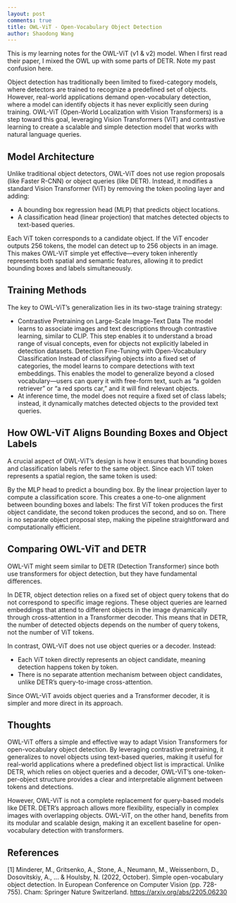 ```yaml
---
layout: post
comments: true
title: OWL-ViT - Open-Vocabulary Object Detection
author: Shaodong Wang
---
```


This is my learning notes for the OWL-ViT (v1 & v2) model. When I first read their paper, I mixed the OWL up with some parts of DETR. Note my past confusion here.

Object detection has traditionally been limited to fixed-category models, where detectors are trained to recognize a predefined set of objects. However, real-world applications demand open-vocabulary detection, where a model can identify objects it has never explicitly seen during training. OWL-ViT (Open-World Localization with Vision Transformers) is a step toward this goal, leveraging Vision Transformers (ViT) and contrastive learning to create a scalable and simple detection model that works with natural language queries.

## Model Architecture
Unlike traditional object detectors, OWL-ViT does not use region proposals (like Faster R-CNN) or object queries (like DETR). Instead, it modifies a standard Vision Transformer (ViT) by removing the token pooling layer and adding:

- A bounding box regression head (MLP) that predicts object locations.
- A classification head (linear projection) that matches detected objects to text-based queries.

Each ViT token corresponds to a candidate object. If the ViT encoder outputs 256 tokens, the model can detect up to 256 objects in an image. This makes OWL-ViT simple yet effective—every token inherently represents both spatial and semantic features, allowing it to predict bounding boxes and labels simultaneously.

## Training Methods
The key to OWL-ViT’s generalization lies in its two-stage training strategy:

- Contrastive Pretraining on Large-Scale Image-Text Data
The model learns to associate images and text descriptions through contrastive learning, similar to CLIP. This step enables it to understand a broad range of visual concepts, even for objects not explicitly labeled in detection datasets.
Detection Fine-Tuning with Open-Vocabulary Classification
Instead of classifying objects into a fixed set of categories, the model learns to compare detections with text embeddings. This enables the model to generalize beyond a closed vocabulary—users can query it with free-form text, such as “a golden retriever” or “a red sports car,” and it will find relevant objects.
- At inference time, the model does not require a fixed set of class labels; instead, it dynamically matches detected objects to the provided text queries.

## How OWL-ViT Aligns Bounding Boxes and Object Labels
A crucial aspect of OWL-ViT’s design is how it ensures that bounding boxes and classification labels refer to the same object. Since each ViT token represents a spatial region, the same token is used:

By the MLP head to predict a bounding box.
By the linear projection layer to compute a classification score.
This creates a one-to-one alignment between bounding boxes and labels:
The first ViT token produces the first object candidate, the second token produces the second, and so on. There is no separate object proposal step, making the pipeline straightforward and computationally efficient.

## Comparing OWL-ViT and DETR
OWL-ViT might seem similar to DETR (Detection Transformer) since both use transformers for object detection, but they have fundamental differences.

In DETR, object detection relies on a fixed set of object query tokens that do not correspond to specific image regions. These object queries are learned embeddings that attend to different objects in the image dynamically through cross-attention in a Transformer decoder. This means that in DETR, the number of detected objects depends on the number of query tokens, not the number of ViT tokens.

In contrast, OWL-ViT does not use object queries or a decoder. Instead:

- Each ViT token directly represents an object candidate, meaning detection happens token by token.
- There is no separate attention mechanism between object candidates, unlike DETR’s query-to-image cross-attention.

Since OWL-ViT avoids object queries and a Transformer decoder, it is simpler and more direct in its approach.

## Thoughts
OWL-ViT offers a simple and effective way to adapt Vision Transformers for open-vocabulary object detection. By leveraging contrastive pretraining, it generalizes to novel objects using text-based queries, making it useful for real-world applications where a predefined object list is impractical. Unlike DETR, which relies on object queries and a decoder, OWL-ViT’s one-token-per-object structure provides a clear and interpretable alignment between tokens and detections.

However, OWL-ViT is not a complete replacement for query-based models like DETR. DETR’s approach allows more flexibility, especially in complex images with overlapping objects. OWL-ViT, on the other hand, benefits from its modular and scalable design, making it an excellent baseline for open-vocabulary detection with transformers.


## References
\[1\] Minderer, M., Gritsenko, A., Stone, A., Neumann, M., Weissenborn, D., Dosovitskiy, A., ... & Houlsby, N. (2022, October). Simple open-vocabulary object detection. In European Conference on Computer Vision (pp. 728-755). Cham: Springer Nature Switzerland. https://arxiv.org/abs/2205.06230